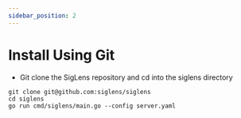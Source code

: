 ```yaml
---
sidebar_position: 2
---
```


# Install Using Git 

- Git clone the SigLens repository and cd into the siglens directory 

```
git clone git@github.com:siglens/siglens
cd siglens
go run cmd/siglens/main.go --config server.yaml
```
